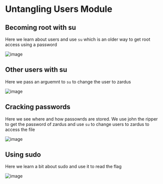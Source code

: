 # Untangling Users Module

## Becoming root with su
Here we learn about users and use ```su``` which is an older way to get root access using a password

![image](https://github.com/user-attachments/assets/dbd82fc9-2eb7-4647-99f6-886a7f3b661f)

## Other users with su
Here we pass an arguemnt to ```su``` to change the user to zardus

![image](https://github.com/user-attachments/assets/e423c276-ca3f-4248-b2d0-205cc7f41c33)

## Cracking passwords
Here we see where and how passowrds are stored. We use john the ripper to get the password of zardus and use ```su``` to change users to zardus to access the file

![image](https://github.com/user-attachments/assets/2616bf63-1675-46f0-8aa6-99747c3a3ad9)

## Using sudo
Here we learn a bit about sudo and use it to read the flag

![image](https://github.com/user-attachments/assets/b6b8c109-7f75-4d7f-b5b4-9bd6a9424596)
